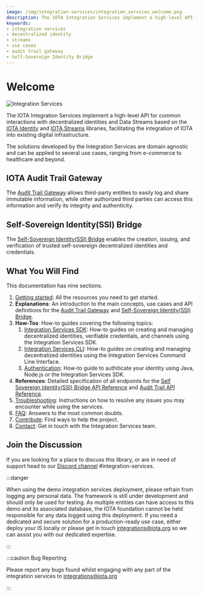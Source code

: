 ```yaml
---
image: /img/integration-services/integration_services_welcome.png
description: The IOTA Integration Services implement a high-level API for common interactions with decentralized identities and Data Streams.
keywords:
- integration services
- decentralized identity
- streams
- use cases
- audit trail gateway
- Self-Sovereign Identity Bridge
---
```

# Welcome

![Integration Services](/img/integration-services/integration_services_welcome.png)

The IOTA Integration Services implement a high-level API for common interactions with decentralized identities and Data
Streams based on the [IOTA Identity](https://wiki.iota.org/identity.rs/introduction)
and [IOTA Streams](https://wiki.iota.org/streams/welcome) libraries, facilitating the integration of IOTA into
existing digital infrastructure.

The solutions developed by the Integration Services are domain agnostic and can be applied to several use cases, ranging
from e-commerce to healthcare and beyond.

## IOTA Audit Trail Gateway

The [Audit Trail Gateway](explanations/services/audit-trail-gateway/introduction.md) allows third-party entities to easily log and share immutable information, while other
authorized third parties can access this information and verify its integrity and authenticity.

## Self-Sovereign Identity(SSI) Bridge

The [Self-Sovereign Identity(SSI) Bridge](explanations/services/SSI-bridge/introduction.md) enables the creation, issuing, and verification of trusted self-sovereign
decentralized identities and credentials.

## What You Will Find

This documentation has nine sections.

1. [Getting started](getting_started/overview.md): All the resources you need to get started.
2. **Explanations**: An introduction to the main concepts, use cases and API definitions for the [Audit Trail Gateway](explanations/services/audit-trail-gateway/introduction.md) and [Self-Sovereign Identity(SSI) Bridge](explanations/services/SSI-bridge/introduction.md).
3. **How-Tos**: How-to guides covering the following topics:
   1. [Integration Services SDK](how_tos/integration-services-sdk/introduction.mdx): How-to guides on creating and managing decentralized identities, verifiable credentials, and channels using the Integration Services SDK.
   2. [Integration Services CLI](how_tos/is-cli/introduction.md):  How-to guides on creating and managing decentralized identities using the Integration Services Command Line Interface.
   3. [Authentication](how_tos/authentication/authenticate_your_identity.mdx): How-to guide to authiticate your identity using Java, Node.js or the Integration Services SDK.
4. **References**: Detailed specification of all endpoints for the [Self Sovereign Identity(SSI) Bridge API Reference](references/ssi_bridge_api_reference.md) and [Audit Trail API Reference](references/audit_trail_gw_api_reference.md).
5. [Troubleshooting](troubleshooting.md): Instructions on how to resolve any issues you may encounter while using the services.
6. [FAQ](faq): Answers to the most common doubts.
7. [Contribute](contribute): Find ways to help the project.
8. [Contact](contact.md): Get in touch with the Integration Services team.

## Join the Discussion

If you are looking for a place to discuss this library, or are in need of support head to
our [Discord channel](https://discord.gg/iota) #integration-services.

:::danger

When using the demo integration services deployment, please refrain from logging any personal data. The framework is still under development and should only be used for testing. As multiple entities can have access to this demo and its associated database, the IOTA foundation cannot be held responsible for any data logged using this deployment. If you need a dedicated and secure solution for a production-ready use case, either deploy your IS locally or please get in touch [integrations@iota.org](mailto:integrations@iota.org) so we can assist you with our dedicated expertise.

:::

:::caution Bug Reporting

Please report any bugs found whilst engaging with any part of the integration services to [integrations@iota.org](mailto:integrations@iota.org)

:::
